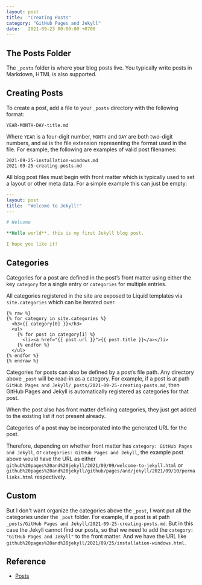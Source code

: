 ```yaml
---
layout: post
title:  "Creating Posts"
category: "GitHub Pages and Jekyll"
date:   2021-09-23 00:00:00 +0700
---
```


## The Posts Folder
The `_posts` folder is where your blog posts live. You typically write posts in Markdown, HTML is also supported.

## Creating Posts
To create a post, add a file to your `_posts` directory with the following format:

```
YEAR-MONTH-DAY-title.md
```

Where `YEAR` is a four-digit number, `MONTH` and `DAY` are both two-digit numbers, and `md` is the file extension representing the format used in the file. For example, the following are examples of valid post filenames:

```
2021-09-25-installation-windows.md
2021-09-25-creating-posts.md
```

All blog post files must begin with front matter which is typically used to set a layout or other meta data. For a simple example this can just be empty:

```yml
---
layout: post
title:  "Welcome to Jekyll!"
---

# Welcome

**Hello world**, this is my first Jekyll blog post.

I hope you like it!
```

## Categories
Categories for a post are defined in the post’s front matter using either the key `category` for a single entry or `categories` for multiple entries.  

All categories registered in the site are exposed to Liquid templates via `site.categories` which can be iterated over.

```liquid
{% raw %}
{% for category in site.categories %}
  <h3>{{ category[0] }}</h3>
  <ul>
    {% for post in category[1] %}
      <li><a href="{{ post.url }}">{{ post.title }}</a></li>
    {% endfor %}
  </ul>
{% endfor %}
{% endraw %}
```

Categories for posts can also be defined by a post’s file path. Any directory above `_post` will be read-in as a category. For example, if a post is at path `GitHub Pages and Jekyll/_posts/2021-09-25-creating-posts.md`, then GitHub Pages and Jekyll is automatically registered as categories for that post.

When the post also has front matter defining categories, they just get added to the existing list if not present already.

Categories of a post may be incorporated into the generated URL for the post.

Therefore, depending on whether front matter has `category: GitHub Pages and Jekyll`, or `categories: GitHub Pages and Jekyll`, the example post above would have the URL as either `github%20pages%20and%20jekyll/2021/09/09/welcome-to-jekyll.html` or `github%20pages%20and%20jekyll/github/pages/and/jekyll/2021/09/10/permalinks.html` respectively.

## Custom
But I don't want organize the categories above the `_post`, I want put all the categories under the `_post` folder.
For example, if a post is at path `_posts/GitHub Pages and Jekyll/2021-09-25-creating-posts.md`. But in this case the Jekyll cannot find our posts, so that we need to add the `category: "GitHub Pages and Jekyll"` to the front matter. And we have the URL like `github%20pages%20and%20jekyll/2021/09/25/installation-windows.html`.

## Reference
- [Posts](https://jekyllrb.com/docs/posts/)